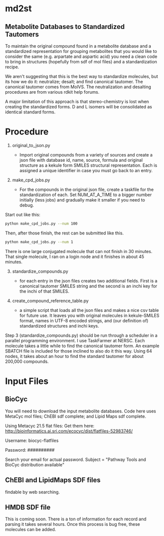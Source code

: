 # md2st
## Metabolite Databases to Standardized Tautomers

To maintain the original compound found in a metabolite database and a standardized representation for grouping metabolites that you would like to consider the same (e.g. arpartate and aspartic acid) you need a clean code to bring in structures (hopefully from sdf of mol files) and a standardization recipe.

We aren't suggesting that this is the best way to standardize molecules, but its how we do it: neutralize; desalt; and find canonical tautomer.  The canonical tautomer comes from MolVS.  The neutralization and desalting procedures are from various rdkit help forums.

A major limitation of this approach is that stereo-chemistry is lost when creating the standardized forms.  D and L isomers will be consolidated as identical standard forms.

# Procedure

1. original_to_json.py 
    - Import original compounds from a variety of sources and create a json file with database id, name, source, formula and original structure as a kekule form SMILES structural representation.  Each is assigned a unique identifier in case you must go back to an entry.

2. make_cpd_jobs.py
    - For the compounds in the original json file, create a taskfile for the standardization of each. Set NUM_AT_A_TIME to a bigger number initially (less jobs) and gradually make it smaller if you need to debug.

Start out like this:

```bash
python make_cpd_jobs.py --num 100
```

Then, after those finish, the rest can be submitted like this.

```bash
python make_cpd_jobs.py --num 1
```

There is one large conjugated molecule that can not finish in 30 minutes.  That single molecule, I ran on a login node and it finishes in about 45 minutes.

3. standardize_compounds.py
    - for each entry in the json files creates two additional fields. First is a canonical tautomer SMILES string and the second is an inchi key for the inchi of that SMILES.

4. create_compound_reference_table.py
    - a simple script that loads all the json files and makes a nice csv table for future use. It leaves you with original molecules in kekule-SMILES format, names in UTF-8 encoded strings, and (our definition of) standardized structures and inchi keys.

Step 3 (standardize_compounds.py) should be run through a scheduler in a parallel programming environment.  I use TaskFarmer at NERSC.  Each molecule takes a little while to find the canonical tautomer form.  An example SBATCH file is included for those inclined to also do it this way. Using 64 nodes, it takes about an hour to find the standard tautomer for about 200,000 compounds.


# Input Files

## BioCyc

You will need to download the input metabolite databases.  Code here uses  MetaCyc mol files; ChEBI sdf complete; and Lipid Maps sdf complete.

Using Metacyc 21.5 flat files:
Get them here: http://bioinformatics.ai.sri.com/ecocyc/dist/flatfiles-52983746/

Username: biocyc-flatfiles

Password: ##########

Search your email for actual password. Subject = "Pathway Tools and BioCyc distribution available"

## ChEBI and LipidMaps SDF files

findable by web searching.

## HMDB SDF file

This is coming soon.  There is a ton of information for each record and parsing it takes several hours.  Once this process is bug free, these molecules can be added.